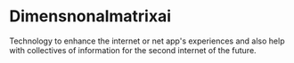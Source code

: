 Dimensnonalmatrixai
===================

Technology to enhance the internet or net app's experiences and also help with collectives of information for the second internet of the future.
